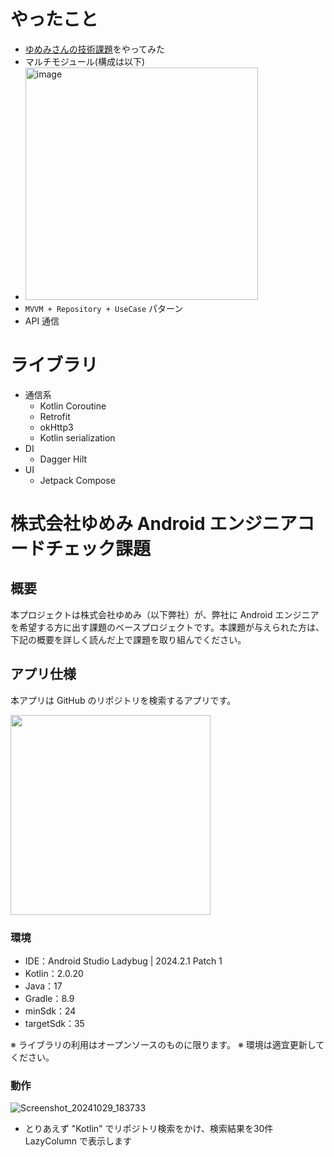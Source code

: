 # やったこと
- [ゆめみさんの技術課題](https://github.com/yumemi-inc/android-engineer-codecheck)をやってみた
- マルチモジュール(構成は以下)
- <img width="372" alt="image" src="https://github.com/user-attachments/assets/e701d035-8512-48ce-b867-105790fd175c">
- `MVVM + Repository + UseCase` パターン
- API 通信

# ライブラリ
- 通信系
    - Kotlin Coroutine
    - Retrofit
    - okHttp3
    - Kotlin serialization
- DI
    - Dagger Hilt
- UI
    - Jetpack Compose

# 株式会社ゆめみ Android エンジニアコードチェック課題

## 概要

本プロジェクトは株式会社ゆめみ（以下弊社）が、弊社に Android エンジニアを希望する方に出す課題のベースプロジェクトです。本課題が与えられた方は、下記の概要を詳しく読んだ上で課題を取り組んでください。

## アプリ仕様

本アプリは GitHub のリポジトリを検索するアプリです。

<img src="docs/app.gif" width="320">

### 環境

- IDE：Android Studio Ladybug | 2024.2.1 Patch 1
- Kotlin：2.0.20
- Java：17
- Gradle：8.9
- minSdk：24
- targetSdk：35

※ ライブラリの利用はオープンソースのものに限ります。
※ 環境は適宜更新してください。

### 動作

![Screenshot_20241029_183733](https://github.com/user-attachments/assets/0e02fddc-3360-4309-89af-328f05e0f7d1)

- とりあえず "Kotlin" でリポジトリ検索をかけ、検索結果を30件 LazyColumn で表示します
